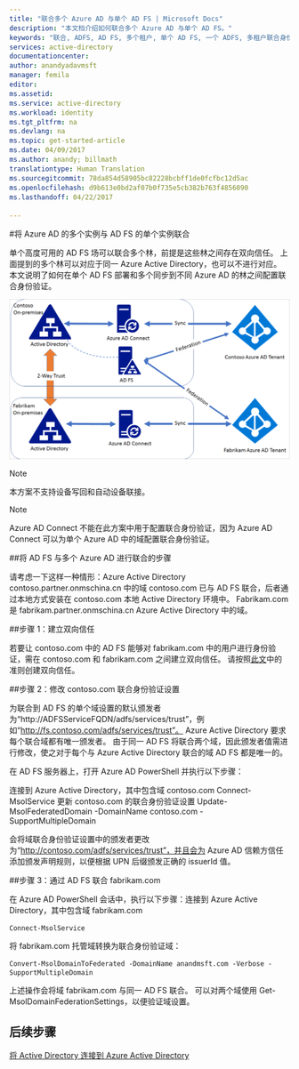 ```yaml
---
title: "联合多个 Azure AD 与单个 AD FS | Microsoft Docs"
description: "本文档介绍如何联合多个 Azure AD 与单个 AD FS。"
keywords: "联合, ADFS, AD FS, 多个租户, 单个 AD FS, 一个 ADFS, 多租户联合身份验证, 多林 adfs, aad connect, 联合身份验证, 跨租户联合身份验证"
services: active-directory
documentationcenter: 
author: anandyadavmsft
manager: femila
editor: 
ms.assetid: 
ms.service: active-directory
ms.workload: identity
ms.tgt_pltfrm: na
ms.devlang: na
ms.topic: get-started-article
ms.date: 04/09/2017
ms.author: anandy; billmath
translationtype: Human Translation
ms.sourcegitcommit: 78da854d58905bc82228bcbff1de0fcfbc12d5ac
ms.openlocfilehash: d9b613e0bd2af07b0f735e5cb382b763f4856090
ms.lasthandoff: 04/22/2017

---
```


#<a name="federate-multiple-instances-of-azure-ad-with-single-instance-of-ad-fs"></a>将 Azure AD 的多个实例与 AD FS 的单个实例联合

单个高度可用的 AD FS 场可以联合多个林，前提是这些林之间存在双向信任。 上面提到的多个林可以对应于同一 Azure Active Directory，也可以不进行对应。 本文说明了如何在单个 AD FS 部署和多个同步到不同 Azure AD 的林之间配置联合身份验证。

![通过单个 AD FS 进行多租户联合身份验证](./media/active-directory-aadconnectfed-single-adfs-multitenant-federation/concept.png)
 
> [!NOTE]
> 本方案不支持设备写回和自动设备联接。

> [!NOTE]
> Azure AD Connect 不能在此方案中用于配置联合身份验证，因为 Azure AD Connect 可以为单个 Azure AD 中的域配置联合身份验证。

##<a name="steps-for-federating-ad-fs-with-multiple-azure-ad"></a>将 AD FS 与多个 Azure AD 进行联合的步骤

请考虑一下这样一种情形：Azure Active Directory contoso.partner.onmschina.cn 中的域 contoso.com 已与 AD FS 联合，后者通过本地方式安装在 contoso.com 本地 Active Directory 环境中。 Fabrikam.com 是 fabrikam.partner.onmschina.cn Azure Active Directory 中的域。

##<a name="step-1-establish-a-two-way-trust"></a>步骤 1：建立双向信任
 
若要让 contoso.com 中的 AD FS 能够对 fabrikam.com 中的用户进行身份验证，需在 contoso.com 和 fabrikam.com 之间建立双向信任。 请按照[此文](https://technet.microsoft.com/library/cc816590.aspx)中的准则创建双向信任。
 
##<a name="step-2-modify-contosocom-federation-settings"></a>步骤 2：修改 contoso.com 联合身份验证设置 
 
为联合到 AD FS 的单个域设置的默认颁发者为“http://ADFSServiceFQDN/adfs/services/trust”，例如“http://fs.contoso.com/adfs/services/trust”。 Azure Active Directory 要求每个联合域都有唯一颁发者。 由于同一 AD FS 将联合两个域，因此颁发者值需进行修改，使之对于每个与 Azure Active Directory 联合的域 AD FS 都是唯一的。 
 
在 AD FS 服务器上，打开 Azure AD PowerShell 并执行以下步骤：
 
连接到 Azure Active Directory，其中包含域 contoso.com Connect-MsolService 更新 contoso.com 的联合身份验证设置 Update-MsolFederatedDomain -DomainName contoso.com -SupportMultipleDomain
 
会将域联合身份验证设置中的颁发者更改为“http://contoso.com/adfs/services/trust”，并且会为 Azure AD 信赖方信任添加颁发声明规则，以便根据 UPN 后缀颁发正确的 issuerId 值。
 
##<a name="step-3-federate-fabrikamcom-with-ad-fs"></a>步骤 3：通过 AD FS 联合 fabrikam.com
 
在 Azure AD PowerShell 会话中，执行以下步骤：连接到 Azure Active Directory，其中包含域 fabrikam.com

    Connect-MsolService
将 fabrikam.com 托管域转换为联合身份验证域：

    Convert-MsolDomainToFederated -DomainName anandmsft.com -Verbose -SupportMultipleDomain
 
上述操作会将域 fabrikam.com 与同一 AD FS 联合。 可以对两个域使用 Get-MsolDomainFederationSettings，以便验证域设置。

## <a name="next-steps"></a>后续步骤
[将 Active Directory 连接到 Azure Active Directory](active-directory-aadconnect.md)


